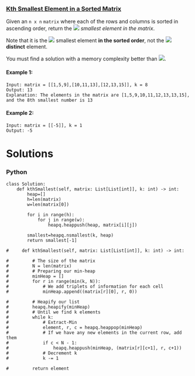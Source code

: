 ### [Kth Smallest Element in a Sorted Matrix](https://leetcode.com/problems/kth-smallest-element-in-a-sorted-matrix/) <br>

Given an `n x n` `matrix` where each of the rows and columns is sorted in ascending order, return the <img src="https://render.githubusercontent.com/render/math?math=k^{th}"> *smallest element in the matrix*.

Note that it is the <img src="https://render.githubusercontent.com/render/math?math=k^{th}"> smallest element **in the sorted order**, not the <img src="https://render.githubusercontent.com/render/math?math=k^{th}"> **distinct** element.

You must find a solution with a memory complexity better than <img src="https://render.githubusercontent.com/render/math?math=O(n^2)">.



#### Example 1:

```
Input: matrix = [[1,5,9],[10,11,13],[12,13,15]], k = 8
Output: 13
Explanation: The elements in the matrix are [1,5,9,10,11,12,13,13,15], and the 8th smallest number is 13

```

#### Example 2:

```
Input: matrix = [[-5]], k = 1
Output: -5

```



# Solutions

### Python
```
class Solution:
    def kthSmallest(self, matrix: List[List[int]], k: int) -> int:
        heap=[]
        h=len(matrix)
        w=len(matrix[0])
        
        for i in range(h):
            for j in range(w):
                heapq.heappush(heap, matrix[i][j])
        
        smallest=heapq.nsmallest(k, heap)
        return smallest[-1]
        
#     def kthSmallest(self, matrix: List[List[int]], k: int) -> int:
        
#         # The size of the matrix
#         N = len(matrix)
#         # Preparing our min-heap
#         minHeap = []
#         for r in range(min(k, N)):
#             # We add triplets of information for each cell
#             minHeap.append((matrix[r][0], r, 0))
        
#         # Heapify our list
#         heapq.heapify(minHeap)    
#         # Until we find k elements
#         while k:
#             # Extract-Min
#             element, r, c = heapq.heappop(minHeap)
#             # If we have any new elements in the current row, add them
#             if c < N - 1:
#                 heapq.heappush(minHeap, (matrix[r][c+1], r, c+1))
#             # Decrement k
#             k -= 1
        
#         return element         

```
